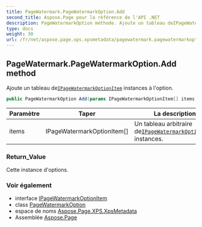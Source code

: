 ```yaml
---
title: PageWatermark.PageWatermarkOption.Add
second_title: Aspose.Page pour la référence de l'API .NET
description: PageWatermarkOption méthode. Ajoute un tableau deIPageWatermarkOptionItem instances à loption.
type: docs
weight: 30
url: /fr/net/aspose.page.xps.xpsmetadata/pagewatermark.pagewatermarkoption/add/
---
```

## PageWatermark.PageWatermarkOption.Add method

Ajoute un tableau de[`IPageWatermarkOptionItem`](../../pagewatermark.ipagewatermarkoptionitem/) instances à l'option.

```csharp
public PageWatermarkOption Add(params IPageWatermarkOptionItem[] items)
```

| Paramètre | Taper | La description |
| --- | --- | --- |
| items | IPageWatermarkOptionItem[] | Un tableau arbitraire de[`IPageWatermarkOptionItem`](../../pagewatermark.ipagewatermarkoptionitem/) instances. |

### Return_Value

Cette instance d'options.

### Voir également

* interface [IPageWatermarkOptionItem](../../pagewatermark.ipagewatermarkoptionitem/)
* class [PageWatermarkOption](../)
* espace de noms [Aspose.Page.XPS.XpsMetadata](../../pagewatermark.pagewatermarkoption/)
* Assemblée [Aspose.Page](../../../)


